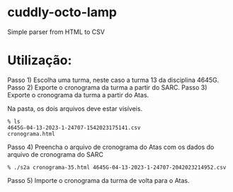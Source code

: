# cuddly-octo-lamp
Simple parser from HTML to CSV 


# Utilização:

Passo 1) Escolha uma turma, neste caso a turma 13 da disciplina 4645G.
Passo 2) Exporte o cronograma da turma a partir do SARC.
Passo 3) Exporte o cronograma da turma a partir do Atas.

Na pasta, os dois arquivos deve estar visíveis. 
```
% ls
4645G-04-13-2023-1-24707-1542023175141.csv
cronograma.html
```

Passo 4) Preencha o arquivo de cronograma do Atas com os dados do arquivo de cronograma do SARC

```
% ./s2a cronograma-35.html 4645G-04-13-2023-1-24707-2042023214952.csv 
```

Passo 5) Importe o cronograma da turma de volta para o Atas.
